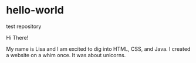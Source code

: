 # hello-world
test repository

Hi There!

My name is Lisa and I am excited to dig into HTML, CSS, and Java.
I created a website on a whim once. It was about unicorns. 
